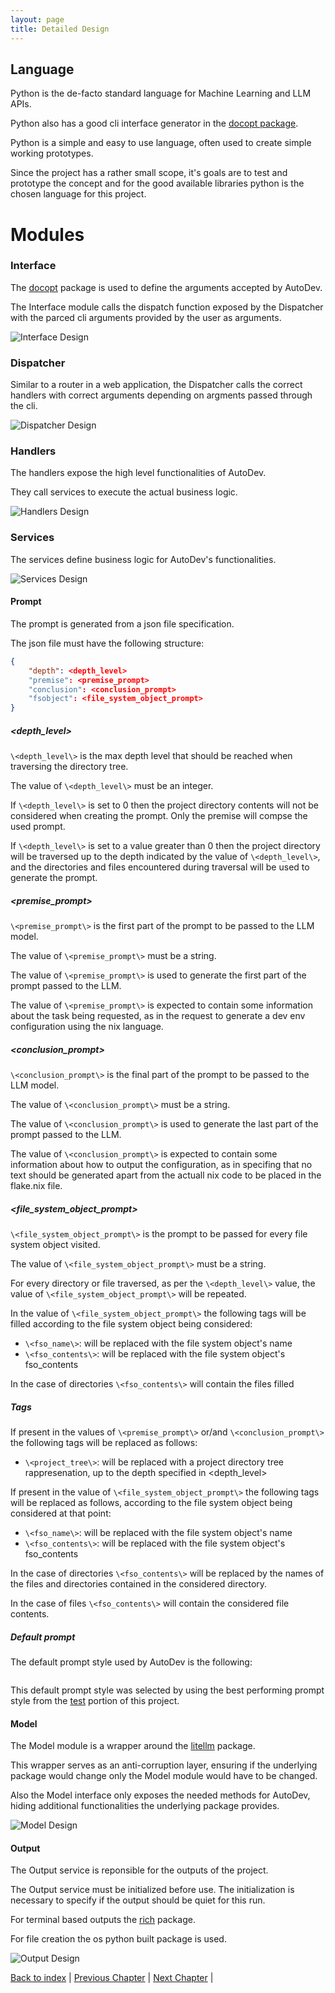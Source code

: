 ```yaml
---
layout: page
title: Detailed Design
---
```


## Language

Python is the de-facto standard language for Machine Learning and LLM APIs.

Python also has a good cli interface generator in the [docopt package](https://github.com/jazzband/docopt-ng).

Python is a simple and easy to use language, often used to create simple working prototypes.

Since the project has a rather small scope, it's goals are to test and prototype the concept and for the good available libraries python is the chosen language for this project.

# Modules

### Interface

The [docopt](https://github.com/jazzband/docopt-ng) package is used to define the arguments accepted by AutoDev.

The Interface module calls the dispatch function exposed by the Dispatcher with the parced cli arguments provided by the user as arguments.

![Interface Design](./assets/mermaid/interface_design.png)

### Dispatcher

Similar to a router in a web application, the Dispatcher calls the correct handlers with correct arguments depending on argments passed through the cli.

![Dispatcher Design](./assets/mermaid/dispatcher_design.png)

### Handlers

The handlers expose the high level functionalities of AutoDev.

They call services to execute the actual business logic.

![Handlers Design](./assets/mermaid/handlers_design.png)

### Services

The services define business logic for AutoDev's functionalities.

![Services Design](./assets/mermaid/services_design.png)

#### Prompt

The prompt is generated from a json file specification.

The json file must have the following structure:

```json
{
    "depth": <depth_level>
    "premise": <premise_prompt>
    "conclusion": <conclusion_prompt>
    "fsobject": <file_system_object_prompt>
}
```

##### \<depth_level\> 

`\<depth_level\>` is the max depth level that should be reached when traversing the directory tree.

The value of `\<depth_level\>` must be an integer.

If `\<depth_level\>` is set to 0 then the project directory contents will not be considered when creating the prompt. Only the premise will compse the used prompt.

If `\<depth_level\>` is set to a value greater than 0 then the project directory will be traversed up to the depth indicated by the value of `\<depth_level\>`, and the directories and files encountered during traversal will be used to generate the prompt.

##### \<premise_prompt\>

`\<premise_prompt\>` is the first part of the prompt to be passed to the LLM model.

The value of `\<premise_prompt\>` must be a string.

The value of `\<premise_prompt\>` is used to generate the first part of the prompt passed to the LLM.

The value of `\<premise_prompt\>` is expected to contain some information about the task being requested, as in the request to generate a dev env configuration using the nix language.

##### \<conclusion_prompt\>

`\<conclusion_prompt\>` is the final part of the prompt to be passed to the LLM model.

The value of `\<conclusion_prompt\>` must be a string.

The value of `\<conclusion_prompt\>` is used to generate the last part of the prompt passed to the LLM.

The value of `\<conclusion_prompt\>` is expected to contain some information about how to output the configuration, as in specifing that no text should be generated apart from the actuall nix code to be placed in the flake.nix file.

##### \<file_system_object_prompt\>

`\<file_system_object_prompt\>` is the prompt to be passed for every file system object visited.

The value of `\<file_system_object_prompt\>` must be a string.

For every directory or file traversed, as per the `\<depth_level\>` value, the value of `\<file_system_object_prompt\>` will be repeated.

In the value of `\<file_system_object_prompt\>` the following tags will be filled according to the file system object being considered:

- `\<fso_name\>`: will be replaced with the file system object's name
- `\<fso_contents\>`: will be replaced with the file system object's fso_contents

In the case of directories `\<fso_contents\>` will contain the files filled

##### Tags

If present in the values of `\<premise_prompt\>` or/and `\<conclusion_prompt\>` the following tags will be replaced as follows:

- `\<project_tree\>`: will be replaced with a project directory tree rappresenation, up to the depth specified in <depth_level>

If present in the value of `\<file_system_object_prompt\>` the following tags will be replaced as follows, according to the file system object being considered at that point:

- `\<fso_name\>`: will be replaced with the file system object's name
- `\<fso_contents\>`: will be replaced with the file system object's fso_contents

In the case of directories `\<fso_contents\>` will be replaced by the names of the files and directories contained in the considered directory.

In the case of files `\<fso_contents\>` will contain the considered file contents.

##### Default prompt

The default prompt style used by AutoDev is the following:
<!-- TODO add default style -->

```json

```

This default prompt style was selected by using the best performing prompt style from the [test](./testing.md) portion of this project.

#### Model

The Model module is a wrapper around the [litellm](https://github.com/BerriAI/litellm) package.

This wrapper serves as an anti-corruption layer, ensuring if the underlying package would change only the Model module would have to be changed.

Also the Model interface only exposes the needed methods for AutoDev, hiding additional functionalities the underlying package provides.

![Model Design](./assets/mermaid/model_design.png)

#### Output

The Output service is reponsible for the outputs of the project.

The Output service must be initialized before use. The initialization is necessary to specify if the output should be quiet for this run.

For terminal based outputs the [rich](https://github.com/Textualize/rich) package.

For file creation the os python built package is used.

![Output Design](./assets/mermaid/output_design.png)

[Back to index](./index.md) |
[Previous Chapter](./architectural-design.md) |
[Next Chapter](./implementation.md) |
